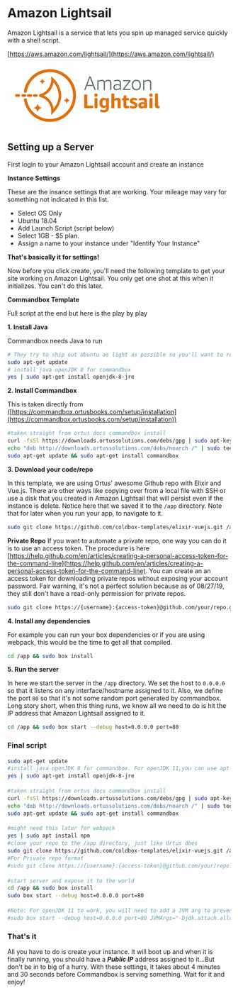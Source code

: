 # Amazon Lightsail

Amazon Lightsail is a service that lets you spin up managed service quickly with a shell script.

[https://aws.amazon.com/lightsail/](https://aws.amazon.com/lightsail/)

![Amazon Lightsail](<../.gitbook/assets/image (14).png>)

## Setting up a Server

First login to your Amazon Lightsail account and create an instance

**Instance Settings**

These are the insance settings that are working. Your mileage may vary for something not indicated in this list.

* Select OS Only
* Ubuntu 18.04
* Add Launch Script (script below)
* Select 1GB - $5 plan.
* Assign a name to your instance under "Identify Your Instance"

**That's basically it for settings!**

Now before you click create, you'll need the following template to get your site working on Amazon Lightsail. You only get one shot at this when it initializes. You can't do this later.

**Commandbox Template**

Full script at the end but here is the play by play

**1. Install Java**

Commandbox needs Java to run

```bash
# They try to ship out Ubuntu as light as possible so you'll want to run this first to get all the latest repo information
sudo apt-get update
# install java openJDK 8 for commandbox
yes | sudo apt-get install openjdk-8-jre
```

**2. Install Commandbox**

This is taken directly from ([https://commandbox.ortusbooks.com/setup/installation](https://commandbox.ortusbooks.com/setup/installation))

```bash
#taken straight from ortus docs commandbox install
curl -fsSl https://downloads.ortussolutions.com/debs/gpg | sudo apt-key add -
echo "deb http://downloads.ortussolutions.com/debs/noarch /" | sudo tee -a /etc/apt/sources.list.d/commandbox.list
sudo apt-get update && sudo apt-get install commandbox
```

**3. Download your code/repo**

In this template, we are using Ortus' awesome Github repo with Elixir and Vue.js. There are other ways like copying over from a local file with SSH or use a disk that you created in Amazon Lightsail that will persist even if the instance is delete. Notice here that we saved it to the `/app` directory. Note that for later when you run your app, to navigate to it.

```bash
sudo git clone https://github.com/coldbox-templates/elixir-vuejs.git /app
```

**Private Repo** If you want to automate a private repo, one way you can do it is to use an access token. The procedure is here [https://help.github.com/en/articles/creating-a-personal-access-token-for-the-command-line](https://help.github.com/en/articles/creating-a-personal-access-token-for-the-command-line). You can create an an access token for downloading private repos without exposing your account password. Fair warning, it's not a perfect solution because as of 08/27/19, they still don't have a read-only permission for private repos.

```bash
sudo git clone https://{username}:{access-token}@github.com/your/repo.git /app
```

**4. Install any dependencies**

For example you can run your box dependencies or if you are using webpack, this would be the time to get all that compiled.

```bash
cd /app && sudo box install
```

**5. Run the server**

In here we start the server in the `/app` directory. We set the host to `0.0.0.0` so that it listens on any interface/hostname assigned to it. Also, we define the port `80` so that it's not some random port generated by commandbox. Long story short, when this thing runs, we know all we need to do is hit the IP address that Amazon Lightsail assigned to it.

```bash
cd /app && sudo box start --debug host=0.0.0.0 port=80
```

### Final script

```bash
sudo apt-get update
#install java openJDK 8 for commandbox. For openJDK 11,you can use apt-get install default-jre
yes | sudo apt-get install openjdk-8-jre

#taken straight from ortus docs commandbox install
curl -fsSl https://downloads.ortussolutions.com/debs/gpg | sudo apt-key add -
echo "deb http://downloads.ortussolutions.com/debs/noarch /" | sudo tee -a /etc/apt/sources.list.d/commandbox.list
sudo apt-get update && sudo apt-get install commandbox

#might need this later for webpack
yes | sudo apt install npm
#clone your repo to the /app directory, just like Ortus does
sudo git clone https://github.com/coldbox-templates/elixir-vuejs.git /app
#For Private repo format
#sudo git clone https://{username}:{access-token}@github.com/your/repo.git /app

#start server and expose it to the world
cd /app && sudo box install
sudo box start --debug host=0.0.0.0 port=80

#Note: For openJDK 11 to work, you will need to add a JVM arg to prevent this issue https://luceeserver.atlassian.net/browse/LDEV-1138
#sudo box start --debug host=0.0.0.0 port=80 JVMArgs="-Djdk.attach.allowAttachSelf=true"
```

### That's it

All you have to do is create your instance. It will boot up and when it is finally running, you should have a _**Public IP**_ address assigned to it...But don't be in to big of a hurry. With these settings, it takes about 4 minutes and 30 seconds before Commandbox is serving something. Wait for it and enjoy!
